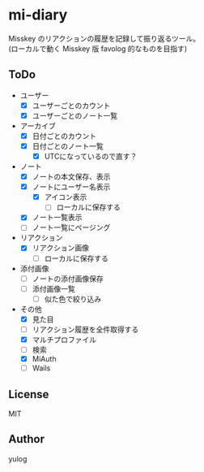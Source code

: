 # mi-diary

Misskey のリアクションの履歴を記録して振り返るツール。  
(ローカルで動く Misskey 版 favolog 的なものを目指す)

## ToDo

- ユーザー
  - [x] ユーザーごとのカウント
  - [x] ユーザーごとのノート一覧
- アーカイブ
  - [x] 日付ごとのカウント
  - [x] 日付ごとのノート一覧
    - [x] UTCになっているので直す？
- ノート
  - [x] ノートの本文保存、表示
  - [x] ノートにユーザー名表示
    - [x] アイコン表示
      - [ ] ローカルに保存する
  - [x] ノート一覧表示
  - [ ] ノート一覧にページング
- リアクション
  - [x] リアクション画像
    - [ ] ローカルに保存する
- 添付画像
  - [ ] ノートの添付画像保存
  - [ ] 添付画像一覧
    - [ ] 似た色で絞り込み
- その他
  - [x] 見た目
  - [ ] リアクション履歴を全件取得する
  - [x] マルチプロファイル
  - [ ] 検索
  - [x] MiAuth
  - [ ] Wails

## License

MIT

## Author

yulog